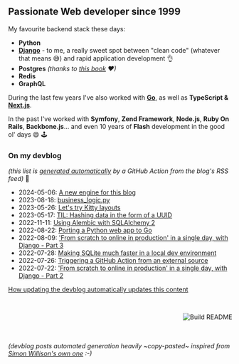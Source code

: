 ## Passionate Web developer since 1999

My favourite backend stack these days:

 - **Python**  
 - **[Django](https://www.djangoproject.com/)** - to me, a really sweet spot between "clean code" (whatever that means :sweat_smile:) and rapid application development :ok_hand:
 - **Postgres** _(thanks to [this book](https://theartofpostgresql.com/) ♥)_
 - **Redis**
 - **GraphQL**

During the last few years I've also worked with **[Go](https://go.dev/)**, as well as **TypeScript & [Next.js](https://nextjs.org/)**.

In the past I've worked with **Symfony**, **Zend Framework**, **Node.js**, **Ruby On Rails**, **Backbone.js**... and even 10 years of **Flash** development in the good ol' days :smile: :joystick:  

### On my devblog

_(this list is [generated automatically](https://github.com/olivierphi/olivierphi/blob/main/build_readme.py) by a GitHub Action from the blog's RSS feed)_ :robot: 

<!-- devblog starts -->
* 2024-05-06: [A new engine for this blog](https://devblog.dunsap.com/posts/2024/05-06---a-new-engine-for-this-blog/)
* 2023-08-18: [business_logic.py](https://devblog.dunsap.com/posts/2023/08-18---business_logic.py/)
* 2023-05-26: [Let's try Kitty layouts](https://devblog.dunsap.com/posts/2023/05-26---let-s-try-kitty-layouts/)
* 2023-05-17: [TIL: Hashing data in the form of a UUID](https://devblog.dunsap.com/posts/2023/05-17---til-content-hash-in-the-form-of-a-uuid/)
* 2022-11-11: [Using Alembic with SQLAlchemy 2](https://devblog.dunsap.com/posts/2022/11-11---using-alembic-with-with-sqlalchemy-2/)
* 2022-08-22: [Porting a Python web app to Go](https://devblog.dunsap.com/posts/2022/08-22---porting-a-python-web-app-to-go/)
* 2022-08-09: ['From scratch to online in production' in a single day, with Django - Part 3](https://devblog.dunsap.com/posts/2022/08-09---from-scratch-to-online-in-production-in-a-single-day-with-django-part-3/)
* 2022-07-28: [Making SQLite much faster in a local dev environment](https://devblog.dunsap.com/posts/2022/07-28---making-sqlite-much-faster-in-a-local-dev-environment/)
* 2022-07-26: [Triggering a GitHub Action from an external source](https://devblog.dunsap.com/posts/2022/07-26---triggering-a-github-action-from-an-external-source/)
* 2022-07-22: ['From scratch to online in production' in a single day, with Django - Part 2](https://devblog.dunsap.com/posts/2022/07-22---from-scratch-to-online-in-production-in-a-single-day-with-django-part-2/)
<!-- devblog ends -->
<a href="https://devblog.dunsap.com/2022/07-26---triggering-a-github-action-from-an-external-source/">How updating the devblog automatically updates this content</a>

<br>

<a href="https://github.com/olivierphi/olivierphi/actions"><img src="https://github.com/olivierphi/olivierphi/workflows/Build%20README/badge.svg" align="right" alt="Build README"></a>


<br>
<br>
<br>

_(devblog posts automated generation heavily ~copy-pasted~ inspired from [Simon Willison's own one](https://simonwillison.net/2020/Jul/10/self-updating-profile-readme/) :-)_
